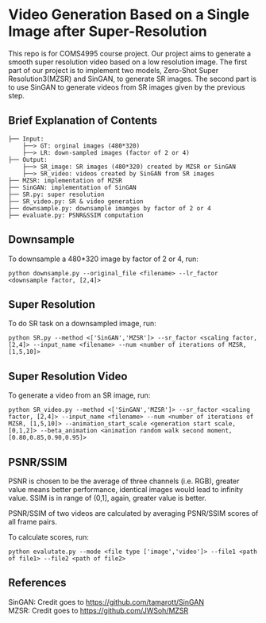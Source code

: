 # Video Generation Based on a Single Image after Super-Resolution
This repo is for COMS4995 course project.
Our project aims to generate a smooth super resolution video based on a low resolution image. The first part of our project is to implement two models, Zero-Shot Super Resolution3(MZSR) and SinGAN, to generate SR images. The second part is to use SinGAN to generate videos from SR images given by the previous step. 

## Brief Explanation of Contents
```
├── Input:
    ├──> GT: orginal images (480*320)
    ├──> LR: down-sampled images (factor of 2 or 4)
├── Output: 
    ├──> SR_image: SR images (480*320) created by MZSR or SinGAN
    ├──> SR_video: videos created by SinGAN from SR images
├── MZSR: implementation of MZSR
├── SinGAN: implementation of SinGAN
├── SR.py: super resolution
├── SR_video.py: SR & video generation
├── downsample.py: downsample imamges by factor of 2 or 4
├── evaluate.py: PSNR&SSIM computation
```

## Downsample
To downsample a 480*320 image by factor of 2 or 4, run:
```
python downsample.py --original_file <filename> --lr_factor <downsample factor, [2,4]> 
```

## Super Resolution
To do SR task on a downsampled image, run:
```
python SR.py --method <['SinGAN','MZSR']> --sr_factor <scaling factor, [2,4]> --input_name <filename> --num <number of iterations of MZSR, [1,5,10]>
```

## Super Resolution Video
To generate a video from an SR image, run:
```
python SR_video.py --method <['SinGAN','MZSR']> --sr_factor <scaling factor, [2,4]> --input_name <filename> --num <number of iterations of MZSR, [1,5,10]> --animation_start_scale <generation start scale, [0,1,2]> --beta_animation <animation random walk second moment, [0.80,0.85,0.90,0.95]>
```

## PSNR/SSIM
PSNR is chosen to be the average of three channels (i.e. RGB), greater value means better performance, identical images would lead to infinity value. SSIM is in range of (0,1], again, greater value is better.

PSNR/SSIM of two videos are calculated by averaging PSNR/SSIM scores of all frame pairs.

To calculate scores, run:
```
python evalutate.py --mode <file type ['image','video']> --file1 <path of file1> --file2 <path of file2>
```

## References
SinGAN: Credit goes to https://github.com/tamarott/SinGAN  
MZSR: Credit goes to https://github.com/JWSoh/MZSR
